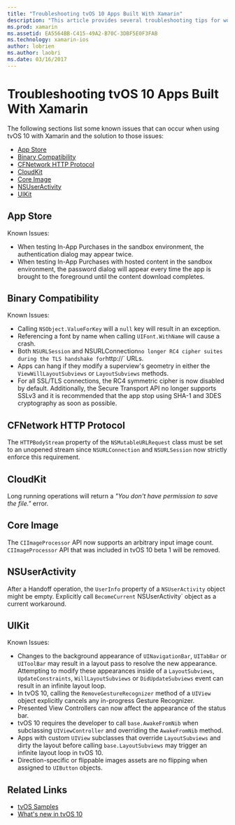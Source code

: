 ```yaml
---
title: "Troubleshooting tvOS 10 Apps Built With Xamarin"
description: "This article provides several troubleshooting tips for working with tvOS 10 in Xamarin apps. It describes issues related to the App Store, binary compatibility, the CFNetwork HttpProtocol, CloudKit, Core Image, NSUserActivity, and UIKit."
ms.prod: xamarin
ms.assetid: EA5564BB-C415-49A2-B70C-3DBF5E0F3FAB
ms.technology: xamarin-ios
author: lobrien
ms.author: laobri
ms.date: 03/16/2017
---
```


# Troubleshooting tvOS 10 Apps Built With Xamarin

The following sections list some known issues that can occur when using tvOS 10 with Xamarin and the solution to those issues:

- [App Store](#App-Store)
- [Binary Compatibility](#Binary-Compatibility)
- [CFNetwork HTTP Protocol](#CFNetwork-HTTP-Protocol)
- [CloudKit](#CloudKit)
- [Core Image](#CoreImage)
- [NSUserActivity](#NSUserActivity)
- [UIKit](#UIKit)

<a name="App-Store" />

## App Store

Known Issues:

 - When testing In-App Purchases in the sandbox environment, the authentication dialog may appear twice.
 - When testing In-App Purchases with hosted content in the sandbox environment, the password dialog will appear every time the app is brought to the foreground until the content download completes.

<a name="Binary-Compatibility" />

## Binary Compatibility

Known Issues:

 - Calling `NSObject.ValueForKey` will a `null` key will result in an exception.
 - Referencing a font by name when calling `UIFont.WithName` will cause a crash.
 - Both `NSURLSession` and NSURLConnection` no longer RC4 cipher suites during the TLS handshake for `http://` URLs.
 - Apps can hang if they modify a superview's geometry in either the `ViewWillLayoutSubviews` or `LayoutSubviews` methods.
 - For all SSL/TLS connections, the RC4 symmetric cipher is now disabled by default. Additionally, the Secure Transport API no longer supports SSLv3 and it is recommended that the app stop using SHA-1 and 3DES cryptography as soon as possible.

<a name="CFNetwork-HTTP-Protocol" />

## CFNetwork HTTP Protocol

The `HTTPBodyStream` property of the `NSMutableURLRequest` class must be set to an unopened stream since `NSURLConnection` and `NSURLSession` now strictly enforce this requirement.

<a name="CloudKit" />

## CloudKit

Long running operations will return a _"You don't have permission to save the file."_ error.

<a name="CoreImage" />

## Core Image

The `CIImageProcessor` API now supports an arbitrary input image count. `CIImageProcessor` API that was included in tvOS 10 beta 1 will be removed.

<a name="NSUserActivity" />

## NSUserActivity

After a Handoff operation, the `UserInfo` property of a `NSUserActivity` object might be empty. Explicitly call `BecomeCurrent` NSUserActivity` object as a current workaround.

<a name="UIKit" />

## UIKit

Known Issues:

 - Changes to the background appearance of `UINavigationBar`, `UITabBar` or `UIToolBar` may result in a layout pass to resolve the new appearance. Attempting to modify these appearances inside of a `LayoutSubviews`, `UpdateConstraints`, `WillLayoutSubviews` or `DidUpdateSubviews` event can result in an infinite layout loop.
 - In tvOS 10, calling the `RemoveGestureRecognizer` method of a `UIView` object explicitly cancels any in-progress Gesture Recognizer.
 - Presented View Controllers can now affect the appearance of the status bar.
 - tvOS 10 requires the developer to call `base.AwakeFromNib` when subclassing `UIViewController` and overriding the `AwakeFromNib` method.
 - Apps with custom `UIView` subclasses that override `LayoutSubviews` and dirty the layout before calling `base.LayoutSubviews` may trigger an infinite layout loop in tvOS 10.
 - Direction-specific or flippable images assets are no flipping when assigned to `UIButton` objects.

## Related Links

- [tvOS Samples](https://developer.xamarin.com/samples/tvos/all/)
- [What's new in tvOS 10](https://developer.apple.com/library/prerelease/content/releasenotes/General/WhatsNewinTVOS/Articles/tvOS10.html#//apple_ref/doc/uid/TP40017259-SW1)
